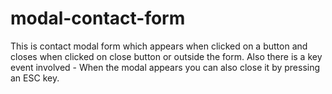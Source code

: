 # modal-contact-form
This is contact modal form which appears when clicked on a button and closes when clicked on close button or outside the form. Also there is a key event involved - When the modal appears you can also close it by pressing an ESC key.
